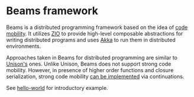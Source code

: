 # Beams framework

Beams is a distributed programming framework based on the idea of [code mobility](https://en.wikipedia.org/wiki/Code_mobility).
It utilizes [ZIO](https://github.com/zio/zio) to provide high-level composable abstractions for writing
distributed programs and uses [Akka](https://akka.io/) to run them in distributed environments.

Approaches taken in Beams for distributed programming are similar to [Unison's](https://github.com/unisonweb/unison) 
ones. Unlike Unison, Beams does not support strong code mobility. However, in presence of higher order functions and
closure serialization, strong code mobility [can be implemented](http://www.dcs.gla.ac.uk/~trinder/papers/strongm.pdf)
via continuations. 

See [hello-world](examples/hello-world/src/main/scala/Main.scala) for introductory example.

